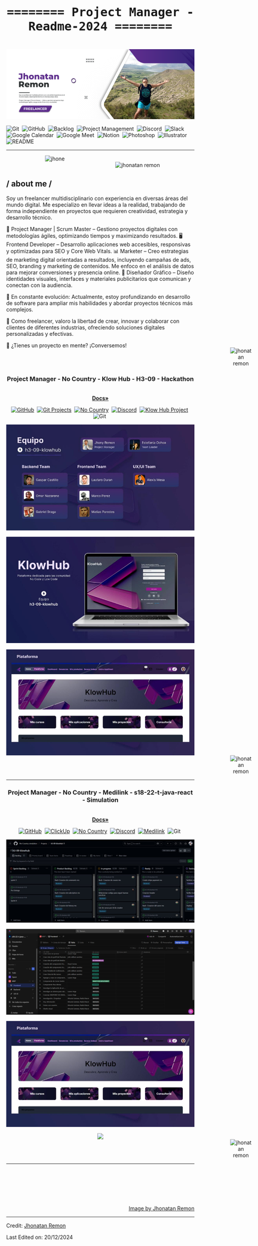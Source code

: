 <div align="center" style="font-family: 'Fira Code', monospace; font-size: 2rem;">
    <h4>========  Project Manager  -Readme-2024 ========</h4>
</div>
<p align = center ><img src="https://github.com/Jhone-fori-freelancer/Jhone-fori-freelancer/blob/383f36b0e5494ce26c0fa6049c144c15c4db4d32/img/cover-2024-dic.png"> </p>

![Git](https://img.shields.io/badge/-Git-F05033?style=flat&logo=git&logoColor=white)&nbsp;
![GitHub](https://img.shields.io/badge/-GitHub-181717?style=flat&logo=github&logoColor=white)&nbsp;
![Backlog](https://img.shields.io/badge/-Backlog-009944?style=flat&logo=backlog&logoColor=white)&nbsp;
![Project Management](https://img.shields.io/badge/-Project%20Management-007bff?style=flat&logo=trello&logoColor=white)&nbsp;
![Discord](https://img.shields.io/badge/-Discord-5865F2?style=flat&logo=discord&logoColor=white)&nbsp;
![Slack](https://img.shields.io/badge/-Slack-4A154B?style=flat&logo=slack&logoColor=white)&nbsp;
![Google Calendar](https://img.shields.io/badge/-Google%20Calendar-4285F4?style=flat&logo=googlecalendar&logoColor=white)&nbsp;
![Google Meet](https://img.shields.io/badge/-Google%20Meet-00897B?style=flat&logo=googlemeet&logoColor=white)&nbsp;
![Notion](https://img.shields.io/badge/-Notion-000000?style=flat&logo=notion&logoColor=white)&nbsp;
![Photoshop](https://img.shields.io/badge/-Photoshop-31A8FF?style=flat&logo=adobephotoshop&logoColor=white)&nbsp;
![Illustrator](https://img.shields.io/badge/-Illustrator-FF9A00?style=flat&logo=adobeillustrator&logoColor=white)&nbsp;
![README](https://img.shields.io/badge/-README-000000?style=flat&logo=readthedocs&logoColor=white)&nbsp;

---

<div>

<img align="right" width="400" alt="jhone" src="https://media.licdn.com/dms/image/v2/D4D22AQErpvijeB8B1g/feedshare-shrink_1280/B4DZPmxuVfGUAk-/0/1734743618573?e=1737590400&v=beta&t=uuENDjQjrQDw8ClmAakczjtGj9s6WnY3vDIqaptYRf4"/>

<div align="center">
  <br />
   <img src="https://img.shields.io/badge/%20Multidisciplinario-%20Freelancer-5865F2?style=flat&logo" alt="jhonatan remon" style="margin-left: 200px;"/>

</div>



<h2> / about me /</h2>
  
Soy un freelancer multidisciplinario con experiencia en diversas áreas del mundo digital. Me especializo en llevar ideas a la realidad, trabajando de forma independiente en proyectos que requieren creatividad, estrategia y desarrollo técnico.

💼 Project Manager | Scrum Master – Gestiono proyectos digitales con metodologías ágiles, optimizando tiempos y maximizando resultados.
🖥️ Frontend Developer – Desarrollo aplicaciones web accesibles, responsivas y optimizadas para SEO y Core Web Vitals.
📊 Marketer – Creo estrategias de marketing digital orientadas a resultados, incluyendo campañas de ads, SEO, branding y marketing de contenidos. Me enfoco en el análisis de datos para mejorar conversiones y presencia online.
🎨 Diseñador Gráfico – Diseño identidades visuales, interfaces y materiales publicitarios que comunican y conectan con la audiencia.

🔧 En constante evolución: Actualmente, estoy profundizando en desarrollo de software para ampliar mis habilidades y abordar proyectos técnicos más complejos.

🚀 Como freelancer, valoro la libertad de crear, innovar y colaborar con clientes de diferentes industrias, ofreciendo soluciones digitales personalizadas y efectivas.

🔗 ¿Tienes un proyecto en mente? ¡Conversemos!

<div align="center">
  <br />
   <img src="https://img.shields.io/badge/%20Jhonatan-%20Remon-5865F2?style=flat&logo" alt="jhonatan remon" style="margin-left: 600px; margin-top: -50px;"/>

</div>



<h3 align="center">Project Manager  - No Country - Klow Hub - H3-09 - Hackathon</h3>
<div align="center">
<br>

<a href="https://github.com/No-Country-simulation/h3-09-klowhub/tree/dev/server#readme">
  <strong>Docs»</strong>
</a>

[![GitHub](https://img.shields.io/badge/-GitHub-181717?style=flat&logo=github&logoColor=white)](https://github.com/Jhone-fori-freelancer)&nbsp;
[![Git Projects](https://img.shields.io/badge/-Git%20Projects-007bff?style=flat&logo=git&logoColor=white)](https://github.com/tu-usuario?tab=repositories)&nbsp;
[![No Country](https://img.shields.io/badge/No-Country-4D4DFF?style=flat&logo=nocontryb&logoColor=white&labelColor=FC16AA)](https://github.com/No-Country-simulation)&nbsp;
[![Discord](https://img.shields.io/badge/-Discord-5865F2?style=flat&logo=discord&logoColor=white)](https://discord.gg/XkQgUPuW)&nbsp;
[![Klow Hub Project](https://img.shields.io/badge/-Klow%20Hub-4D4DFF?style=flat&logo=https://raw.githubusercontent.com/Jhone-fori-freelancer/no-country/refs/heads/main/icono-nocountry.svg)](https://www.nocountry.tech)&nbsp;
![Git](https://img.shields.io/badge/-Git-F05033?style=flat&logo=git&logoColor=white)&nbsp;



</div>


    
<p align="center">
  <img src="https://github.com/Jhone-fori-freelancer/Jhone-fori-freelancer/blob/82eb84c9b6b533b4047b3423508d40ecb7a9338a/img/klowhub-img-PM/KlowHub_page_2.jpg">
</p> 


<p align="center">
  <img src="https://github.com/Jhone-fori-freelancer/Jhone-fori-freelancer/blob/a46500dcbaac90fc405b9f867255f5091380a7c5/img/klowhub-img-PM/KlowHub.jpg">
</p> 

<p align="center">
  <img src="https://github.com/Jhone-fori-freelancer/Jhone-fori-freelancer/blob/82eb84c9b6b533b4047b3423508d40ecb7a9338a/img/klowhub-img-PM/KlowHub_page_7.jpg">
</p> 

<div align="center">
  <br />
   <img src="https://img.shields.io/badge/%20Jhonatan-%20Remon-5865F2?style=flat&logo" alt="jhonatan remon" style="margin-left: 600px; margin-top: -50px;"/>

</div>



---
<h3 align="center">Project Manager  - No Country - Medilink - s18-22-t-java-react - Simulation</h3>
<div align="center">
<br>

<a href="https://github.com/No-Country-simulation/s18-22-t-java-react">
  <strong>Docs»</strong>
</a>

[![GitHub](https://img.shields.io/badge/-GitHub-181717?style=flat&logo=github&logoColor=white)](https://github.com/Jhone-fori-freelancer)&nbsp;
 [![ClickUp](https://img.shields.io/badge/-ClickUp-7B68EE?style=flat&logo=clickup&logoColor=white)](https://app.clickup.com/9011373809/v/l/t/9011373809)&nbsp;
 [![No Country](https://img.shields.io/badge/No-Country-4D4DFF?style=flat&logo=nocontryb&logoColor=white&labelColor=FC16AA)](https://github.com/No-Country-simulation)&nbsp;
[![Discord](https://img.shields.io/badge/-Discord-5865F2?style=flat&logo=discord&logoColor=white)](https://discord.gg/tu-enlace-personalizado)&nbsp;
[![Medilink](https://img.shields.io/badge/-Medilink%20-0047AB?style=flat&logoColor=white)](https://github.com/No-Country-simulation/s18-22-t-java-react)&nbsp;
![Git](https://img.shields.io/badge/-Git-F05033?style=flat&logo=git&logoColor=white)&nbsp;
  




</div>


    
<p align="center">
  <img src="https://github.com/Jhone-fori-freelancer/Jhone-fori-freelancer/blob/a2e73b7c21bf9157034be1c576b0283cae100c84/backlog-klowhub.jpg">
</p> 


<p align="center">
  <img src="https://github.com/Jhone-fori-freelancer/Jhone-fori-freelancer/blob/1e37f7fef8e2e20c89473a1220f4e028d4ed7298/img/img-clickup-readme-PROJECT-MANAGER/medilink-frontend-clickup.png">
</p> 

<p align="center">
  <img src="https://github.com/Jhone-fori-freelancer/Jhone-fori-freelancer/blob/82eb84c9b6b533b4047b3423508d40ecb7a9338a/img/klowhub-img-PM/KlowHub_page_7.jpg">
</p> 

<p align="center">
<img src="https://github.com/Jhone-fori-freelancer/Jhone-fori-freelancer/blob/1e37f7fef8e2e20c89473a1220f4e028d4ed7298/img/img-medilink-project-manager/Medilink%20presentaci%C3%B3n.jpg">
</p> 

<div align="center">
  <br />
   <img src="https://img.shields.io/badge/%20Jhonatan-%20Remon-5865F2?style=flat&logo" alt="jhonatan remon" style="margin-left: 600px; margin-top: -50px;"/>

</div>



---

  

  
  
  

  
  </br></br>
  
  
  
  
  
  
  
  </br></br>
  
<div align="right">
<a href="https://www.linkedin.com/posts/jhonatanremon_el-equilibrio-entre-el-mundo-digital-y-la-activity-7276037259622043648-OSIX?utm_source=share&utm_medium=member_desktop">Image by Jhonatan Remon</a>
  </div>
  </div>

------
Credit: [Jhonatan Remon](https://github.com/Jhone-fori-freelancer)

Last Edited on: 20/12/2024
